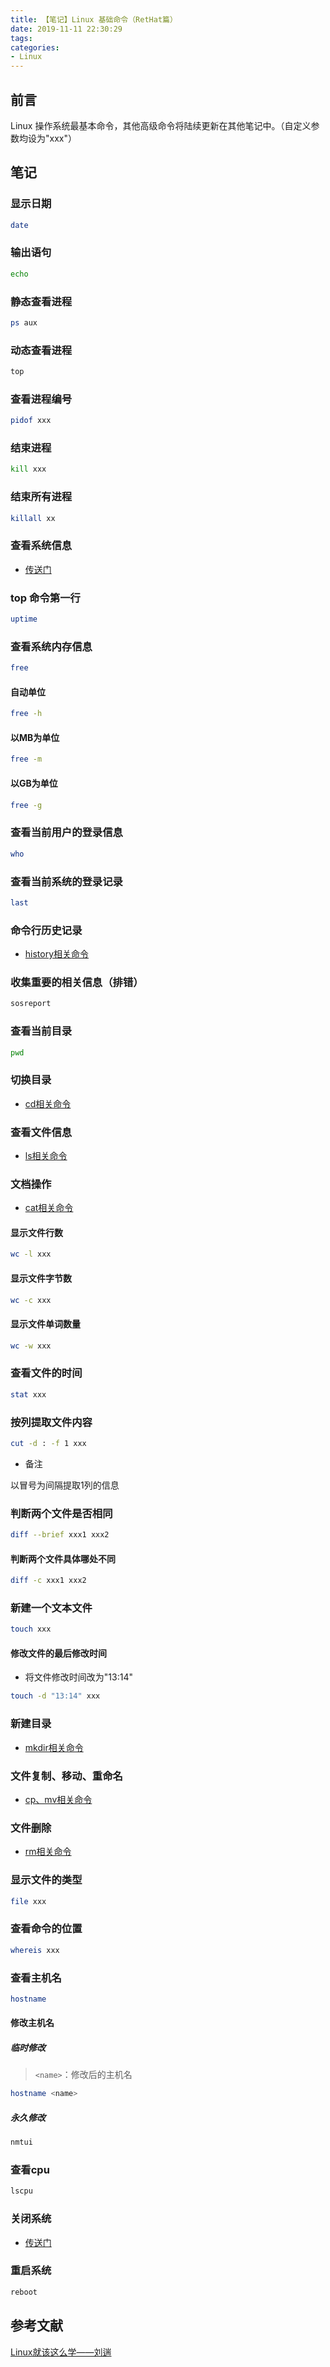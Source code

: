 ```yaml
---
title: 【笔记】Linux 基础命令（RetHat篇）
date: 2019-11-11 22:30:29
tags:
categories:
- Linux
---
```


## 前言

Linux 操作系统最基本命令，其他高级命令将陆续更新在其他笔记中。（自定义参数均设为"xxx"）

<!-- more -->

## 笔记

### 显示日期

``` sh
date
```

### 输出语句

``` sh
echo
```

### 静态查看进程

``` sh
ps aux
```

### 动态查看进程

``` sh
top
```

### 查看进程编号

``` sh
pidof xxx
```

### 结束进程

``` sh
kill xxx
```

### 结束所有进程

``` sh
killall xx
```

### 查看系统信息

- [传送门](/2020/06/20/查看系统信息/)

### top 命令第一行

``` sh
uptime
```

### 查看系统内存信息

``` sh
free
```

#### 自动单位

``` sh
free -h
```

#### 以MB为单位

``` sh
free -m
```

#### 以GB为单位

``` sh
free -g
```

### 查看当前用户的登录信息

``` sh
who
```

### 查看当前系统的登录记录

``` sh
last
```

### 命令行历史记录

- [history相关命令](/2020/06/20/命令行历史记录/)

### 收集重要的相关信息（排错）

``` sh
sosreport
```

### 查看当前目录

``` sh
pwd
```

### 切换目录

- [cd相关命令](/2020/06/20/命令行切换目录/)

### 查看文件信息

- [ls相关命令](/2020/06/20/命令行查看文件信息/)

### 文档操作

- [cat相关命令](/2020/02/07/文档操作/)

#### 显示文件行数

``` sh
wc -l xxx
```

#### 显示文件字节数

``` sh
wc -c xxx
```

#### 显示文件单词数量

``` sh
wc -w xxx
```

### 查看文件的时间

``` sh
stat xxx
```

### 按列提取文件内容

``` sh
cut -d : -f 1 xxx
```

- 备注

以冒号为间隔提取1列的信息

### 判断两个文件是否相同

``` sh
diff --brief xxx1 xxx2
```

#### 判断两个文件具体哪处不同

``` sh
diff -c xxx1 xxx2
```

### 新建一个文本文件

``` sh
touch xxx
```

#### 修改文件的最后修改时间

- 将文件修改时间改为"13:14"

``` sh
touch -d "13:14" xxx
```

### 新建目录

- [mkdir相关命令](/2020/06/20/命令行新建目录/)

### 文件复制、移动、重命名

- [cp、mv相关命令](/2020/06/20/命令行复制移动重命名文件/)

### 文件删除

- [rm相关命令](/2020/06/20/命令行文件删除/)

### 显示文件的类型

``` sh
file xxx
```

### 查看命令的位置

``` sh
whereis xxx
```

### 查看主机名

``` sh
hostname
```

#### 修改主机名

##### 临时修改

> `<name>`：修改后的主机名

``` sh
hostname <name>
```

##### 永久修改

``` sh
nmtui
```

### 查看cpu

``` sh
lscpu
```

### 关闭系统

- [传送门](/2020/06/16/Poweroff学习笔记/)

### 重启系统

``` sh
reboot
```

## 参考文献

[Linux就该这么学——刘遄](https://www.linuxprobe.com)
